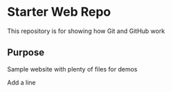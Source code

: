 # Starter Web Repo

This repository is for showing how Git and GitHub work

## Purpose

Sample website with plenty of files for demos

Add a line